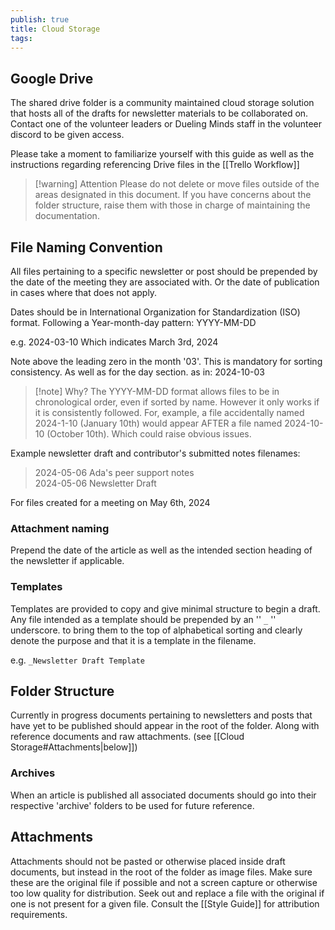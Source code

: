 ```yaml
---
publish: true
title: Cloud Storage
tags:
---
```

## Google Drive


The shared drive folder is a community maintained cloud storage solution that hosts all of the drafts for newsletter materials to be collaborated on. Contact one of the volunteer leaders or Dueling Minds staff in the volunteer discord to be given access.

Please take a moment to familiarize yourself with this guide as well as the instructions regarding referencing Drive files in the  [[Trello Workflow]] 

>[!warning] Attention
>Please do not delete or move files outside of the areas designated in this document. If you have concerns about the folder structure, raise them with those in charge of maintaining the documentation.

## File Naming Convention

All files pertaining to a specific newsletter or post should be prepended by the date of the meeting they are associated with. Or the date of publication in cases where that does not apply.

Dates should be in International Organization for Standardization (ISO) format. Following a Year-month-day pattern: YYYY-MM-DD

e.g. 2024-03-10 
Which indicates March 3rd, 2024

Note above the leading zero in the month '03'. This is mandatory for sorting consistency. As well as for the day section. as in: 2024-10-03 

>[!note] Why?
>The YYYY-MM-DD format allows files to be in chronological order, even if sorted by name. However it only works if it is consistently followed. For, example, a file accidentally named 2024-1-10  (January 10th) would appear AFTER a file named 2024-10-10 (October 10th). Which could raise obvious issues.

Example newsletter draft and contributor's submitted notes filenames:

>2024-05-06 Ada's peer support notes <br>
>2024-05-06 Newsletter Draft

For files created for a meeting on May 6th, 2024

### Attachment naming

Prepend the date of the article as well as the intended section heading of the newsletter if applicable.


### Templates

Templates are provided to copy and give minimal structure to begin a draft. Any file intended as a template should be prepended by an '' `_` '' underscore. to bring them to the top of alphabetical sorting and clearly denote the purpose and that it is a template in the filename.

e.g. `_Newsletter Draft Template`

## Folder Structure

Currently in progress documents pertaining to newsletters and posts that have yet to be published should appear in the root of the folder. Along with reference documents and raw attachments. (see [[Cloud Storage#Attachments|below]]) 
### Archives

When an article is published all associated documents should go into their respective 'archive' folders to be used for future reference.

## Attachments

Attachments should not be pasted or otherwise placed inside draft documents, but instead in the root of the folder as image files. Make sure these are the original file if possible and not a screen capture or otherwise too low quality for distribution. Seek out and replace a file with the original if one is not present for a given file. Consult the [[Style Guide]] for attribution requirements.
